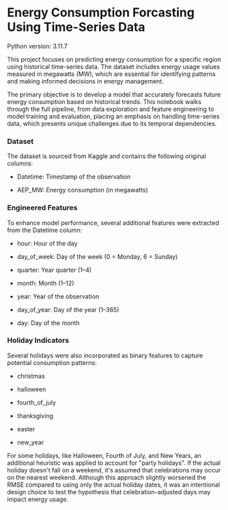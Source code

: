 # Energy Consumption Forcasting Using Time-Series Data

Python version: 3.11.7 <br/>

This project focuses on predicting energy consumption for a specific region using historical time-series data. The dataset includes energy usage values measured in megawatts (MW), which are essential for identifying patterns and making informed decisions in energy management.

The primary objective is to develop a model that accurately forecasts future energy consumption based on historical trends. This notebook walks through the full pipeline, from data exploration and feature engineering to model training and evaluation, placing an emphasis on handling time-series data, which presents unique challenges due to its temporal dependencies.

### Dataset <br/>
The dataset is sourced from Kaggle and contains the following original columns:

- Datetime: Timestamp of the observation

- AEP_MW: Energy consumption (in megawatts)

### Engineered Features <br/>
To enhance model performance, several additional features were extracted from the Datetime column:

- hour: Hour of the day

- day_of_week: Day of the week (0 = Monday, 6 = Sunday)

- quarter: Year quarter (1–4)

- month: Month (1–12)

- year: Year of the observation

- day_of_year: Day of the year (1–365)

- day: Day of the month

### Holiday Indicators <br/>
Several holidays were also incorporated as binary features to capture potential consumption patterns:

- christmas

- halloween

- fourth_of_july

- thanksgiving

- easter

- new_year

For some holidays, like Halloween, Fourth of July, and New Years, an additional heuristic was applied to account for "party holidays". If the actual holiday doesn't fall on a weekend, it's assumed that celebrations may occur on the nearest weekend. Although this approach slightly worsened the RMSE compared to using only the actual holiday dates, it was an intentional design choice to test the hypothesis that celebration-adjusted days may impact energy usage.


